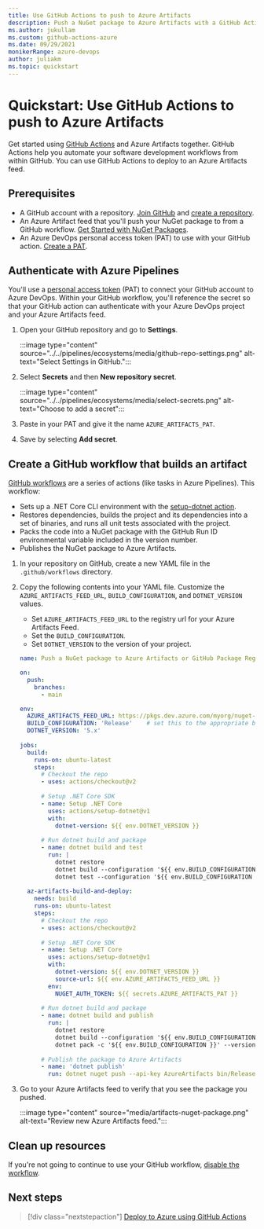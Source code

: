 ```yaml
---
title: Use GitHub Actions to push to Azure Artifacts
description: Push a NuGet package to Azure Artifacts with a GitHub Actions workflow
ms.author: jukullam
ms.custom: github-actions-azure
ms.date: 09/29/2021
monikerRange: azure-devops
author: juliakm
ms.topic: quickstart
---
```


# Quickstart: Use GitHub Actions to push to Azure Artifacts

Get started using [GitHub Actions](https://docs.github.com/en/actions) and Azure Artifacts together. GitHub Actions help you automate your software development workflows from within GitHub. You can use GitHub Actions to deploy to an Azure Artifacts feed. 
## Prerequisites

- A GitHub account with a repository. [Join GitHub](https://github.com/join) and [create a repository](https://docs.github.com/en/github/getting-started-with-github/create-a-repo). 
- An Azure Artifact feed that you'll push your NuGet package to from a GitHub workflow. [Get Started with NuGet Packages](../get-started-nuget.md).
- An Azure DevOps personal access token (PAT) to use with your GitHub action. [Create a PAT](../../organizations/accounts/use-personal-access-tokens-to-authenticate.md).

## Authenticate with Azure Pipelines

You'll use a [personal access token](../../organizations/accounts/use-personal-access-tokens-to-authenticate.md) (PAT) to connect your GitHub account to Azure DevOps.  Within your GitHub workflow, you'll reference the secret so that your GitHub action can authenticate with your Azure DevOps project and your Azure Artifacts feed. 

1. Open your GitHub repository and go to **Settings**.

    :::image type="content" source="../../pipelines/ecosystems/media/github-repo-settings.png" alt-text="Select Settings in GitHub.":::

1. Select **Secrets** and then **New repository secret**.

    :::image type="content" source="../../pipelines/ecosystems/media/select-secrets.png" alt-text="Choose to add a secret":::

1. Paste in your PAT and give it the name `AZURE_ARTIFACTS_PAT`. 

1. Save by selecting **Add secret**.

## Create a GitHub workflow that builds an artifact


[GitHub workflows](/azure/developer/github/github-actions) are a series of actions (like tasks in Azure Pipelines). This workflow:

* Sets up a .NET Core CLI environment with the [setup-dotnet action](https://github.com/actions/setup-dotnet).
* Restores dependencies, builds the project and its dependencies into a set of binaries, and runs all unit tests associated with the project. 
* Packs the code into a NuGet package with the GitHub Run ID environmental variable included in the version number.
* Publishes the NuGet package to Azure Artifacts. 

1. In your repository on GitHub, create a new YAML file in the `.github/workflows` directory.

2. Copy the following contents into your YAML file. Customize the `AZURE_ARTIFACTS_FEED_URL`, `BUILD_CONFIGURATION`, and  `DOTNET_VERSION` values. 
    * Set `AZURE_ARTIFACTS_FEED_URL` to the registry url for your Azure Artifacts Feed.
    * Set the `BUILD_CONFIGURATION`. 
    * Set `DOTNET_VERSION` to the version of your project. 

    
    ```yaml
    name: Push a NuGet package to Azure Artifacts or GitHub Package Registry
    
    on:
      push:
        branches:
          - main
    
    env:
      AZURE_ARTIFACTS_FEED_URL: https://pkgs.dev.azure.com/myorg/nuget-artifact/_packaging/Fabrikam_Feed/nuget/v3/index.json    
      BUILD_CONFIGURATION: 'Release'    # set this to the appropriate build configuration
      DOTNET_VERSION: '5.x' 
     
    jobs:
      build:
        runs-on: ubuntu-latest
        steps:
          # Checkout the repo
          - uses: actions/checkout@v2
          
          # Setup .NET Core SDK
          - name: Setup .NET Core
            uses: actions/setup-dotnet@v1
            with:
              dotnet-version: ${{ env.DOTNET_VERSION }}
              
          # Run dotnet build and package
          - name: dotnet build and test
            run: |
              dotnet restore
              dotnet build --configuration '${{ env.BUILD_CONFIGURATION }}'
              dotnet test --configuration '${{ env.BUILD_CONFIGURATION }}'
          
      az-artifacts-build-and-deploy:
        needs: build
        runs-on: ubuntu-latest
        steps:
          # Checkout the repo
          - uses: actions/checkout@v2
          
          # Setup .NET Core SDK
          - name: Setup .NET Core
            uses: actions/setup-dotnet@v1
            with:
              dotnet-version: ${{ env.DOTNET_VERSION }}
              source-url: ${{ env.AZURE_ARTIFACTS_FEED_URL }}
            env:
              NUGET_AUTH_TOKEN: ${{ secrets.AZURE_ARTIFACTS_PAT }} 
          
          # Run dotnet build and package
          - name: dotnet build and publish
            run: |
              dotnet restore
              dotnet build --configuration '${{ env.BUILD_CONFIGURATION }}'
              dotnet pack -c '${{ env.BUILD_CONFIGURATION }}' --version-suffix $GITHUB_RUN_ID
              
          # Publish the package to Azure Artifacts
          - name: 'dotnet publish'
            run: dotnet nuget push --api-key AzureArtifacts bin/Release/*.nupkg 
    ```
3. Go to your Azure Artifacts feed to verify that you see the package you pushed.
    
    :::image type="content" source="media/artifacts-nuget-package.png" alt-text="Review new Azure Artifacts feed."::: 

## Clean up resources

If you're not going to continue to use your GitHub workflow, [disable the workflow](https://docs.github.com/actions/managing-workflow-runs/disabling-and-enabling-a-workflow).
## Next steps

> [!div class="nextstepaction"]
> [Deploy to Azure using GitHub Actions](/azure/developer/github/github-actions)
